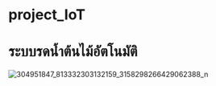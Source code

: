 # project_IoT
# ระบบรดน้ำต้นไม้อัตโนมัติ
![304951847_813332303132159_3158298266429062388_n](https://user-images.githubusercontent.com/86452749/189136205-995a315b-79c3-485c-9300-7be2168cb963.jpg)
